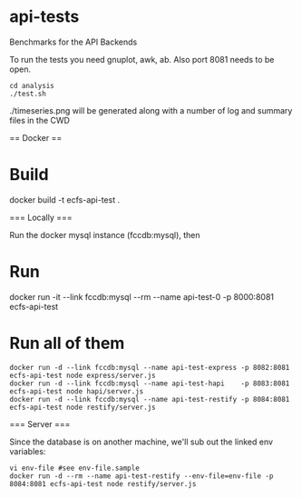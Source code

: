 api-tests
=========

Benchmarks for the API Backends

To run the tests you need gnuplot, awk, ab.  Also port 8081 needs to be open.

```
cd analysis
./test.sh
```

./timeseries.png will be generated along with a number of log and summary files in the CWD

== Docker ==

# Build

docker build -t ecfs-api-test .

=== Locally ===

Run the docker mysql instance (fccdb:mysql), then

# Run

docker run -it --link fccdb:mysql --rm --name api-test-0 -p 8000:8081 ecfs-api-test

# Run all of them 

```
docker run -d --link fccdb:mysql --name api-test-express -p 8082:8081 ecfs-api-test node express/server.js
docker run -d --link fccdb:mysql --name api-test-hapi    -p 8083:8081 ecfs-api-test node hapi/server.js
docker run -d --link fccdb:mysql --name api-test-restify -p 8084:8081 ecfs-api-test node restify/server.js
```

=== Server ===

Since the database is on another machine, we'll sub out the linked env variables:

```
vi env-file #see env-file.sample
docker run -d --rm --name api-test-restify --env-file=env-file -p 8084:8081 ecfs-api-test node restify/server.js
```
